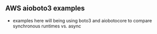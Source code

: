 ## AWS aioboto3 examples

- examples here will being using boto3 and aiobotocore to compare synchronous runtimes vs. async
